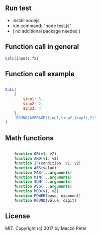 ## Run test
* install nodejs
* run command: "node test.js"
* ( no additional package needed )



## Function call in general
```js
Calc(inputs,fx)
```



## Function call example
```js

Calc(
    {
        $inp1: 5,
        $inp2: 2,
        $inp3: 4
    },
    'ROUND(AVERAGE($inp1,$inp2,$inp3),2)'
)

```



## Math functions
```js

    function OR(v1, v2) 
    function AND(v1, v2)
    function IF(condition, v1, v2) 
    function ABS(value) 
    function MAX(...arguments) 
    function MIN(...arguments)
    function SUM(...arguments) 
    function AVG(...arguments)
    function MOD(v1, v2) 
    function POWER(base, exponent) 
    function ROUND(value, digit) 

```


## License
MIT. Copyright (c) 2017 by Maczó Péter